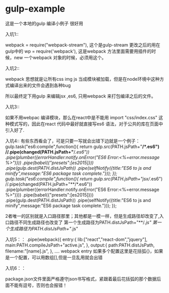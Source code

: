 # gulp-example


这是一个本地的gulp 编译小例子 很好用


入坑1::

webpack = require("webpack-stream"),  这个是gulp-stream 更改之后的用在gulp中的
wp = require('webpack'),   这是webpack 方法里面需要用插件的时候，new 一个webpack 对象的时候，必须用这个。

入坑2::

webpack 思想就是让所有css  img js 当成模块被加载，但是在node环境中这种方式编译出来的文件会遇到各种bug

所以最终定下用gulp 来编辑jsx ,es6, 只用webpack 来打包编译之后的文件。

入坑3::

如果不用webpac 编译模块，那么在react中是不能用 import "css/index.css" 这种模式写的，因此在react 代码中最好就直接写es6
语法，对于公共的库在页面中引入好了.

入坑4::
有些东西看会了，可是只要一写就会出错下边就是一个例子：
gulp.task("es6:compile",function(){
    return gulp.src(PATH.jsPath+"**/*.es6")
		//.pipe(changed(PATH.jsPath+"**/*.es6"))
		.pipe(plumber({errorHandler:notify.onError("ES6 Error:<%=error.message %>")}))
		.pipe(babel({"presets":[es2015]}))
		.pipe(gulp.dest(PATH.distJsPath))
		.pipe(selfNotify({title:"ES6 to js and minify",message:"ES6 package task complete."}));
});
gulp.task("es6:compile",function(){
    return gulp.src(PATH.jsPath+"jsx/*.es6")
		//.pipe(changed(PATH.jsPath+"**/*.es6"))
		.pipe(plumber({errorHandler:notify.onError("ES6 Error:<%=error.message %>")}))
		.pipe(babel({"presets":[es2015]}))
		.pipe(gulp.dest(PATH.distJsPath))
		.pipe(selfNotify({title:"ES6 to js and minify",message:"ES6 package task complete."}));
});

2者唯一的区别就是入口路径那里；其他都是一模一样，但是生成路径却改变了,入口路径不同生成路径也改变了
第一个生成路径为PATH.distJsPath+"**/*.js"
第一个生成路径为PATH.distJsPath+"*.js"


入坑5：：
.pipe(webpack({
	entry:{
		lib:["react","react-dom","jquery"],
		main:PATH.compileJsPath+"active.js",
	},
	output:{
                path:PATH.distJsPath,
                filename:"[name].js",
       },
       ....
 webpack entry 如果多个配置这里是花括弧{}，如果是一个配置，可以用数组[],但是一旦乱用就会出错
 
 
 入坑6：：
 
 package.json文件里面严格遵守json书写格式，紧跟着最后花括弧的那个数据后面不能有逗号，否则也会报错！
 
